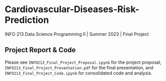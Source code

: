 # Cardiovascular-Diseases-Risk-Prediction

INFO 213 Data Science Programming II | Summer 2023 | Final Project

## Project Report & Code
Please see `INFO213_Final_Project_Proposal.ipynb` for the project proposal, `INFO213_Final_Project_Presentation.pdf` for the final presentation, and `INFO213_Final_Project_Code.ipynb` for consolidated code and analysis.
